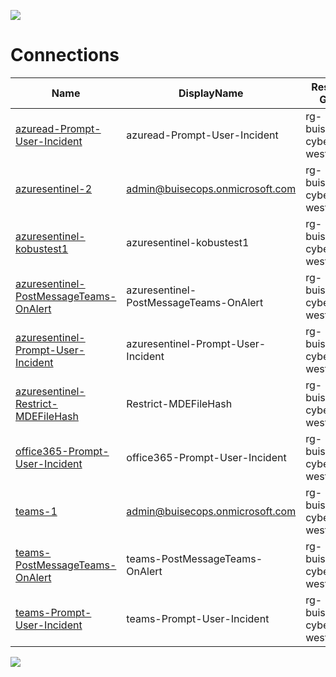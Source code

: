 ![](../img/header.jpg)

# Connections


| Name          | DisplayName                       | Resource Group           |overallStatus               |
| --------------| --------------------------------- | -------------------------|-------------------------|
| [azuread-Prompt-User-Incident](rg-buisecops-cybermxdr-westeu-azuread-Prompt-User-Incident/README.md)      | azuread-Prompt-User-Incident     | rg-buisecops-cybermxdr-westeu   | Error   |
| [azuresentinel-2](rg-buisecops-cybermxdr-westeu-azuresentinel-2/README.md)      | admin@buisecops.onmicrosoft.com     | rg-buisecops-cybermxdr-westeu   | Connected   |
| [azuresentinel-kobustest1](rg-buisecops-cybermxdr-westeu-azuresentinel-kobustest1/README.md)      | azuresentinel-kobustest1     | rg-buisecops-cybermxdr-westeu   | Ready   |
| [azuresentinel-PostMessageTeams-OnAlert](rg-buisecops-cybermxdr-westeu-azuresentinel-PostMessageTeams-OnAlert/README.md)      | azuresentinel-PostMessageTeams-OnAlert     | rg-buisecops-cybermxdr-westeu   | Ready   |
| [azuresentinel-Prompt-User-Incident](rg-buisecops-cybermxdr-westeu-azuresentinel-Prompt-User-Incident/README.md)      | azuresentinel-Prompt-User-Incident     | rg-buisecops-cybermxdr-westeu   | Ready   |
| [azuresentinel-Restrict-MDEFileHash](rg-buisecops-cybermxdr-westeu-azuresentinel-Restrict-MDEFileHash/README.md)      | Restrict-MDEFileHash     | rg-buisecops-cybermxdr-westeu   | Ready   |
| [office365-Prompt-User-Incident](rg-buisecops-cybermxdr-westeu-office365-Prompt-User-Incident/README.md)      | office365-Prompt-User-Incident     | rg-buisecops-cybermxdr-westeu   | Error   |
| [teams-1](rg-buisecops-cybermxdr-westeu-teams-1/README.md)      | admin@buisecops.onmicrosoft.com     | rg-buisecops-cybermxdr-westeu   | Connected   |
| [teams-PostMessageTeams-OnAlert](rg-buisecops-cybermxdr-westeu-teams-PostMessageTeams-OnAlert/README.md)      | teams-PostMessageTeams-OnAlert     | rg-buisecops-cybermxdr-westeu   | Error   |
| [teams-Prompt-User-Incident](rg-buisecops-cybermxdr-westeu-teams-Prompt-User-Incident/README.md)      | teams-Prompt-User-Incident     | rg-buisecops-cybermxdr-westeu   | Error   |

![](../img/logo.jpg)
